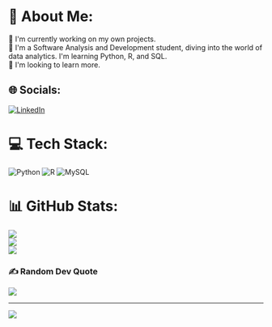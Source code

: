# 💫 About Me:
🔭 I'm currently working on my own projects.<br>🌱 I'm a Software Analysis and Development student, diving into the world of data analytics. I'm learning Python, R, and SQL.<br>🤝 I'm looking to learn more.


## 🌐 Socials:
[![LinkedIn](https://img.shields.io/badge/LinkedIn-%230077B5.svg?logo=linkedin&logoColor=white)](https://linkedin.com/in/https://www.linkedin.com/in/julian-david-contreras-hurtado/) 

# 💻 Tech Stack:
![Python](https://img.shields.io/badge/python-3670A0?style=for-the-badge&logo=python&logoColor=ffdd54) ![R](https://img.shields.io/badge/r-%23276DC3.svg?style=for-the-badge&logo=r&logoColor=white) ![MySQL](https://img.shields.io/badge/mysql-4479A1.svg?style=for-the-badge&logo=mysql&logoColor=white)
# 📊 GitHub Stats:
![](https://github-readme-stats.vercel.app/api?username=julconfiance&theme=dark&hide_border=false&include_all_commits=false&count_private=false)<br/>
![](https://github-readme-streak-stats.herokuapp.com/?user=julconfiance&theme=dark&hide_border=false)<br/>
![](https://github-readme-stats.vercel.app/api/top-langs/?username=julconfiance&theme=dark&hide_border=false&include_all_commits=false&count_private=false&layout=compact)

### ✍️ Random Dev Quote
![](https://quotes-github-readme.vercel.app/api?type=horizontal&theme=dark)

---
[![](https://visitcount.itsvg.in/api?id=julconfiance&icon=0&color=12)](https://visitcount.itsvg.in)

<!-- Proudly created with GPRM ( https://gprm.itsvg.in ) -->
